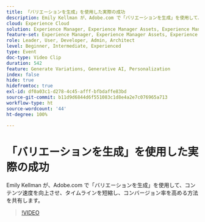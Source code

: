 ```yaml
---
title: 「バリエーションを生成」を使用した実際の成功
description: Emily Kellman が、Adobe.com で「バリエーションを生成」を使用して、コンテンツ速度を向上させ、タイムラインを短縮し、コンバージョン率を高める方法を共有します。
cloud: Experience Cloud
solution: Experience Manager, Experience Manager Assets, Experience Manager Forms, Experience Manager Sites, Sensei
feature-set: Experience Manager, Experience Manager Assets, Experience Manager Forms, Experience Manager Sites
role: Leader, User, Developer, Admin, Architect
level: Beginner, Intermediate, Experienced
type: Event
doc-type: Video Clip
duration: 542
feature: Generate Variations, Generative AI, Personalization
index: false
hide: true
hidefromtoc: true
exl-id: df0a03c1-d278-4c45-afff-bfbdaffe83bd
source-git-commit: b11d9d6844d6f551083c1d8e4a2e7c076965a713
workflow-type: ht
source-wordcount: '44'
ht-degree: 100%

---
```


# 「バリエーションを生成」を使用した実際の成功

Emily Kellman が、Adobe.com で「バリエーションを生成」を使用して、コンテンツ速度を向上させ、タイムラインを短縮し、コンバージョン率を高める方法を共有します。

>[!VIDEO](https://video.tv.adobe.com/v/3459232/?learn=on&enablevpops)
